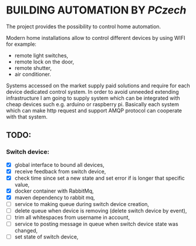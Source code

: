 # BUILDING AUTOMATION BY *PCzech*

The project provides the possibility to control home automation.

Modern home installations allow to control different devices by using WIFI for example:
 - remote light switches,
 - remote lock on the door,
 - remote shutter,
 - air conditioner.

Systems accessed on the market supply paid solutions and require for each device dedicated control system.
In order to avoid unneeded extending infrastructure I am going to supply system which can be integrated with cheap 
devices such e.g. arduino or raspberry pi. Basically  each system which can make http request and support AMQP protocol
can cooperate with that system.


## TODO:

### Switch device:
- [x] global interface to bound all devices,
- [x] receive feedback from switch device,
- [x] check time since set a new state and set error if is longer that specific value,
- [x] docker container with RabbitMq,
- [x] maven dependency to rabbit mq,
- [ ] service to making queue during switch device creation,
- [ ] delete queue when device is removing (delete switch device by event),
- [ ] trim all whitespaces from username in account,
- [ ] service to posting message in queue when switch device state was changed,
- [ ] set state of switch device,